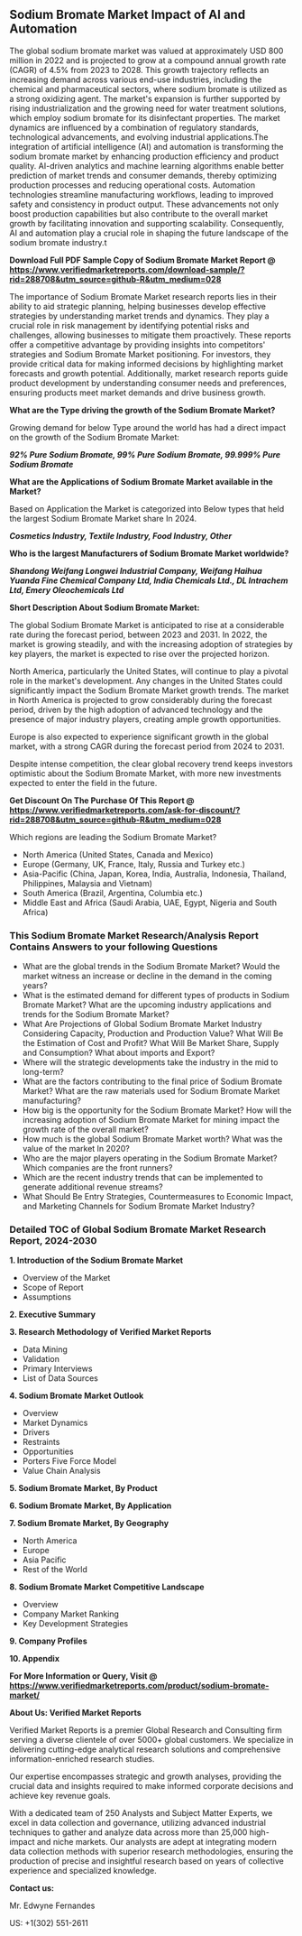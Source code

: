 <h2>Sodium Bromate Market Impact of AI and Automation</h2>The global sodium bromate market was valued at approximately USD 800 million in 2022 and is projected to grow at a compound annual growth rate (CAGR) of 4.5% from 2023 to 2028. This growth trajectory reflects an increasing demand across various end-use industries, including the chemical and pharmaceutical sectors, where sodium bromate is utilized as a strong oxidizing agent. The market's expansion is further supported by rising industrialization and the growing need for water treatment solutions, which employ sodium bromate for its disinfectant properties. The market dynamics are influenced by a combination of regulatory standards, technological advancements, and evolving industrial applications.The integration of artificial intelligence (AI) and automation is transforming the sodium bromate market by enhancing production efficiency and product quality. AI-driven analytics and machine learning algorithms enable better prediction of market trends and consumer demands, thereby optimizing production processes and reducing operational costs. Automation technologies streamline manufacturing workflows, leading to improved safety and consistency in product output. These advancements not only boost production capabilities but also contribute to the overall market growth by facilitating innovation and supporting scalability. Consequently, AI and automation play a crucial role in shaping the future landscape of the sodium bromate industry.t</p><p id="" class=""><strong>Download Full PDF Sample Copy of Sodium Bromate Market Report @ <a href="https://www.verifiedmarketreports.com/download-sample/?rid=288708&utm_source=github-R&utm_medium=028" target="_blank">https://www.verifiedmarketreports.com/download-sample/?rid=288708&utm_source=github-R&utm_medium=028</a></strong></p><p>The importance of&nbsp;Sodium Bromate Market research reports lies in their ability to aid strategic planning, helping businesses develop effective strategies by understanding market trends and dynamics. They play a crucial role in risk management by identifying potential risks and challenges, allowing businesses to mitigate them proactively. These reports offer a competitive advantage by providing insights into competitors' strategies and Sodium Bromate Market positioning. For investors, they provide critical data for making informed decisions by highlighting market forecasts and growth potential. Additionally, market research reports guide product development by understanding consumer needs and preferences, ensuring products meet market demands and drive business growth.</p><p><strong>What are the&nbsp;Type driving the growth of the Sodium Bromate Market?</strong></p><p id="" class="">Growing demand for below Type around the world has had a direct impact on the growth of the Sodium Bromate Market:</p><em><strong>92% Pure Sodium Bromate, 99% Pure Sodium Bromate, 99.999% Pure Sodium Bromate</strong></em></p><strong>What are the&nbsp;Applications&nbsp;of Sodium Bromate Market available in the Market?</strong></p><p id="" class="">Based on Application the Market is categorized into Below types that held the largest Sodium Bromate Market share In 2024.</p><em><strong>Cosmetics Industry, Textile Industry, Food Industry, Other</strong></em></p><strong>Who is the largest Manufacturers of Sodium Bromate Market worldwide?</strong></p><p><em><strong>Shandong Weifang Longwei Industrial Company, Weifang Haihua Yuanda Fine Chemical Company Ltd, India Chemicals Ltd., DL Intrachem Ltd, Emery Oleochemicals Ltd</strong></em></p><p id="" class=""><strong>Short Description About Sodium Bromate Market:</strong></p><p>The global Sodium Bromate Market is anticipated to rise at a considerable rate during the forecast period, between 2023 and 2031. In 2022, the market is growing steadily, and with the increasing adoption of strategies by key players, the market is expected to rise over the projected horizon.</p><p>North America, particularly the United States, will continue to play a pivotal role in the market's development. Any changes in the United States could significantly impact the Sodium Bromate Market growth trends. The market in North America is projected to grow considerably during the forecast period, driven by the high adoption of advanced technology and the presence of major industry players, creating ample growth opportunities.</p><p>Europe is also expected to experience significant growth in the global market, with a strong CAGR during the forecast period from 2024 to 2031.</p><p>Despite intense competition, the clear global recovery trend keeps investors optimistic about the Sodium Bromate Market, with more new investments expected to enter the field in the future.</p><p id="" class=""><strong>Get Discount On The Purchase Of This Report @ <a href="https://www.verifiedmarketreports.com/ask-for-discount/?rid=288708&utm_source=github-R&utm_medium=028" target="_blank">https://www.verifiedmarketreports.com/ask-for-discount/?rid=288708&utm_source=github-R&utm_medium=028</a></strong></p>Which regions are leading the Sodium Bromate Market?</p><ul><li>North America (United States, Canada and Mexico)</li><li>Europe (Germany, UK, France, Italy, Russia and Turkey etc.)</li><li>Asia-Pacific (China, Japan, Korea, India, Australia, Indonesia, Thailand, Philippines, Malaysia and Vietnam)</li><li>South America (Brazil, Argentina, Columbia etc.)</li><li>Middle East and Africa (Saudi Arabia, UAE, Egypt, Nigeria and South Africa)</li></ul><h3 id="" class="">This Sodium Bromate Market Research/Analysis Report Contains Answers to your following Questions</h3><ul><li>What are the global trends in the Sodium Bromate Market? Would the market witness an increase or decline in the demand in the coming years?</li><li>What is the estimated demand for different types of products in Sodium Bromate Market? What are the upcoming industry applications and trends for the Sodium Bromate Market?</li><li>What Are Projections of Global Sodium Bromate Market Industry Considering Capacity, Production and Production Value? What Will Be the Estimation of Cost and Profit? What Will Be Market Share, Supply and Consumption? What about imports and Export?</li><li>Where will the strategic developments take the industry in the mid to long-term?</li><li>What are the factors contributing to the final price of Sodium Bromate Market? What are the raw materials used for Sodium Bromate Market manufacturing?</li><li>How big is the opportunity for the Sodium Bromate Market? How will the increasing adoption of Sodium Bromate Market for mining impact the growth rate of the overall market?</li><li>How much is the global Sodium Bromate Market worth? What was the value of the market In 2020?</li><li>Who are the major players operating in the Sodium Bromate Market? Which companies are the front runners?</li><li>Which are the recent industry trends that can be implemented to generate additional revenue streams?</li><li>What Should Be Entry Strategies, Countermeasures to Economic Impact, and Marketing Channels for Sodium Bromate Market Industry?</li></ul><h3 id="" class="">Detailed TOC of Global Sodium Bromate Market Research Report, 2024-2030</h3><p id="" class=""><strong>1. Introduction of the Sodium Bromate Market</strong></p><ul><li>Overview of the Market</li><li>Scope of Report</li><li>Assumptions</li></ul><p id="" class=""><strong>2. Executive Summary</strong></p><p id="" class=""><strong>3. Research Methodology of Verified Market Reports</strong></p><ul><li>Data Mining</li><li>Validation</li><li>Primary Interviews</li><li>List of Data Sources</li></ul><p id="" class=""><strong>4. Sodium Bromate Market Outlook</strong></p><ul><li>Overview</li><li>Market Dynamics</li><li>Drivers</li><li>Restraints</li><li>Opportunities</li><li>Porters Five Force Model</li><li>Value Chain Analysis</li></ul><p id="" class=""><strong>5. Sodium Bromate Market, By Product</strong></p><p id="" class=""><strong>6. Sodium Bromate Market, By Application</strong></p><p id="" class=""><strong>7. Sodium Bromate Market, By Geography</strong></p><ul><li>North America</li><li>Europe</li><li>Asia Pacific</li><li>Rest of the World</li></ul><p id="" class=""><strong>8. Sodium Bromate Market Competitive Landscape</strong></p><ul><li>Overview</li><li>Company Market Ranking</li><li>Key Development Strategies</li></ul><p id="" class=""><strong>9. Company Profiles</strong></p><p id="" class=""><strong>10. Appendix</strong></p><p id="" class=""><strong>For More Information or Query, Visit @ <a href="https://www.verifiedmarketreports.com/product/sodium-bromate-market/" target="_blank">https://www.verifiedmarketreports.com/product/sodium-bromate-market/</a></strong></p><p id="" class=""><strong>About Us: Verified Market Reports</strong></p><p id="" class="">Verified Market Reports is a premier Global Research and Consulting firm serving a diverse clientele of over 5000+ global customers. We specialize in delivering cutting-edge analytical research solutions and comprehensive information-enriched research studies.</p><p id="" class="">Our expertise encompasses strategic and growth analyses, providing the crucial data and insights required to make informed corporate decisions and achieve key revenue goals.</p><p id="" class="">With a dedicated team of 250 Analysts and Subject Matter Experts, we excel in data collection and governance, utilizing advanced industrial techniques to gather and analyze data across more than 25,000 high-impact and niche markets. Our analysts are adept at integrating modern data collection methods with superior research methodologies, ensuring the production of precise and insightful research based on years of collective experience and specialized knowledge.</p><p id="" class=""><strong>Contact us:</strong></p><p id="" class="">Mr. Edwyne Fernandes</p><p id="" class="">US: +1(302) 551-2611</p>